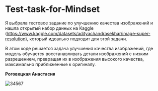# Test-task-for-Mindset

<p>Я выбрала тестовое задание по улучшению качества изображений и нашла открытый набор данных на Kaggle (<a href="https://www.kaggle.com/datasets/adityachandrasekhar/image-super-resolution">https://www.kaggle.com/datasets/adityachandrasekhar/image-super-resolution</a>), который идеально подходит для этой задачи.</p>

<p>В этом коде решается задача улучшения качества изображений, где модель обучается восстанавливать детали изображений с низким разрешением, превращая их в изображения высокого качества, максимально приближенные к оригиналу.</p>

<p><strong>Роговецкая Анастасия</strong></p>

![34567](https://github.com/user-attachments/assets/6f969fe3-ab80-46b9-9b84-505a8bfab4bf)


